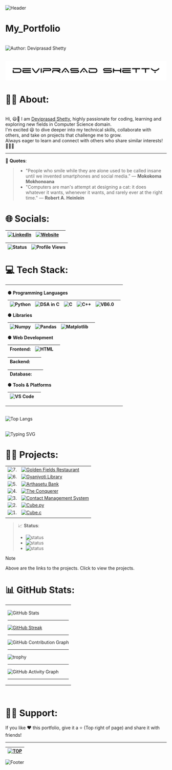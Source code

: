 ![Header](https://capsule-render.vercel.app/api?type=waving&color=gradient&customColorList=6&height=150&section=header&animation=fadeIn&width="100%)

<!-- ![Header](https://capsule-render.vercel.app/api?type=waving&color=gradient&customColorList=12&height=300&section=header&text=Deviprasad%20Shetty&fontSize=90&animation=fadeIn&fontAlignY=38&desc=Developer%20|%20Creator%20|%20Innovator&descAlignY=60&descAlign=50)
-->

# My_Portfolio
 
<br> ![Author: Deviprasad Shetty](https://img.shields.io/badge/Author-💫_Deviprasad%20Shetty-000000?style=for-the-badge&labelColor=white)

<br> ![image alt](https://github.com/DeviprasadShetty9833/My_Portfolio/blob/aa51d2ee0ba19c82ed003cb0f969b9e3cc58917f/assets/Dev1.png)
<br> 

# 👨‍🎓 About:

<br> Hi, 😃👋 I am [Deviprasad Shetty](), highly passionate for coding, learning and exploring new fields in Computer Science domain. 
<br> I'm excited 😃 to dive deeper into my technical skills, collaborate with others, and take on projects that challenge me to grow. 
<br> Always eager to learn and connect with others who share similar interests! 🤗🧑‍💻
<br> 

---

🪩 **Quotes**:
> - "People who smile while they are alone used to be called insane until we invented smartphones and social media.” 
> — **Mokokoma Mokhonoana**
> - "Computers are man's attempt at designing a cat: it does whatever it wants, whenever it wants, and rarely ever at the right time."
> — **Robert A. Heinlein**

<!-- ![Quote](https://quotes-github-readme.vercel.app/api?type=horizontal&theme=radical) -->

# 🌐 Socials:

| [![LinkedIn](https://img.shields.io/badge/LinkedIn-%230077B5?style=for-the-badge&logo=LinkedIn&logoColor=white)](https://linkedin.com/in/deviprasad-shetty-4bba49313) | [![Website](https://img.shields.io/badge/Website-indigo?style=for-the-badge&logo=About.me&logoColor=white)](https://yourwebsite.com/) |  |                      
|---|---|---|

| ![Status](https://img.shields.io/badge/Status-Active-green?style=flat-square&logo=github) |![Profile Views](https://komarev.com/ghpvc/?username=DeviprasadShetty9833&label=Profile%20views&color=blueviolet&style=flat-square&logo=github) |
|---|---|

# 💻 Tech Stack:

<table>
<tr><td>

**● Programming Languages**

| ![Python](https://img.shields.io/badge/Python-34A853?style=for-the-badge&logo=python&logoColor=white) | ![DSA in C](https://img.shields.io/badge/DSA%20in%20C-000080?style=for-the-badge&logo=c&logoColor=white) | ![C](https://img.shields.io/badge/C-00599C?style=for-the-badge&logo=c&logoColor=white) | ![C++](https://img.shields.io/badge/C++-4B8BBE?style=for-the-badge&logo=c%2B%2B&logoColor=white) | ![VB6.0](https://img.shields.io/badge/VB6.0-C71585?style=for-the-badge&logo=visual-basic&logoColor=white) |  |
|---|---|---|---|---|---|

**● Libraries**

| ![Numpy](https://img.shields.io/badge/Numpy-34A853?style=for-the-badge&logo=Numpy&logoColor=white) | ![Pandas](https://img.shields.io/badge/Pandas-34A853?style=for-the-badge&logo=Pandas&logoColor=white) | ![Matplotlib](https://img.shields.io/badge/Matplotlib-34A853?style=for-the-badge&logo=python&logoColor=white) |  |
|---|---|---|---|

**● Web Development**

| Frontend: | ![HTML](https://img.shields.io/badge/HTML5-E34F26?style=for-the-badge&logo=html5&logoColor=white) |  |  
|---|---|---|

| Backend:  |  |  |
|---|---|---|

| Database: |  |  |
|---|---|---|

**● Tools & Platforms**

| ![VS Code](https://img.shields.io/badge/VS%20Code-blue?style=for-the-badge&logo=visualstudiocode&logoColor=black) |  |
|---|---|

</td></tr>
</table>

<br> ![Top Langs](https://github-readme-stats.vercel.app/api/top-langs/?username=DeviprasadShetty9833&layout=compact&theme=react&bg_color=0D1117&title_color=FFA500&text_color=FFFFFF&icon_color=58A6FF)


<br> ![Typing SVG](https://readme-typing-svg.herokuapp.com?font=Fira+Code&weight=500&size=24&duration=1000&pause=2000&color=36BCF7&center=true&vCenter=true&width=600&lines=Python+Developer;DSA+Ninja+in+C;C+Programmer;C%2B%2B+Enthusiast;Problem+Solver;Code.+Debug.+Repeat.) 
<br> 



# 👨‍💻 Projects:

<!-- <details>
  <summary>Click to expand</summary>

  Your hidden content goes here. You can add **text**, `code`, images, lists, and even other Markdown formatting.

</details> -->
   
|   |   |
|---|---|
| ![7.](https://img.shields.io/badge/7.-yellow?style=for-the-badge&logo=&logoColor=white) | [![Golden Fields Restaurant](https://img.shields.io/badge/Golden_Fields_Restaurant-FFC107?style=for-the-badge&logo=JavaScript&logoColor=white)](https://github.com/DeviprasadShetty9833/Golden_Fields_Restaurant) |
| ![6.](https://img.shields.io/badge/6.-yellow?style=for-the-badge&logo=&logoColor=white) | [![Gyanjyoti Library](https://img.shields.io/badge/Gyanjyoti_Library-E34F26?style=for-the-badge&logo=JAVA&logoColor=white)](https://github.com/DeviprasadShetty9833/Gyanjyoti_Library) |
| ![5.](https://img.shields.io/badge/5.-green?style=for-the-badge&logo=&logoColor=white) | [![Arthasetu Bank](https://img.shields.io/badge/Arthasetu_Bank-34A853?style=for-the-badge&logo=python&logoColor=white)](https://github.com/DeviprasadShetty9833/Arthasetu_Bank)  |
| ![4.](https://img.shields.io/badge/4.-green?style=for-the-badge&logo=&logoColor=white) | [![The Conquerer](https://img.shields.io/badge/The_Conquerer-34A853?style=for-the-badge&logo=python&logoColor=white)](https://github.com/DeviprasadShetty9833/The_Conquerer)  |
| ![3.](https://img.shields.io/badge/3.-black?style=for-the-badge&logo=&logoColor=white) | [![Contact Management System](https://img.shields.io/badge/Contact_Management_System-000080?style=for-the-badge&logo=c&logoColor=white)](https://github.com/DeviprasadShetty9833/Contact_Management_System) |
| ![2.](https://img.shields.io/badge/2.-black?style=for-the-badge&logo=&logoColor=white) | [![Cube.py](https://img.shields.io/badge/Cube.py-34A853?style=for-the-badge&logo=python&logoColor=white)](https://github.com/DeviprasadShetty9833/Cube.py) |
| ![1.](https://img.shields.io/badge/1.-black?style=for-the-badge&logo=&logoColor=white) | [![Cube.c](https://img.shields.io/badge/Cube.c-00599C?style=for-the-badge&logo=c&logoColor=white)](https://github.com/DeviprasadShetty9833/Cube.c) |
|   |  |

> 📈 **Status**:
> - ![status](https://img.shields.io/badge/status-upcoming-yellow)
> - ![status](https://img.shields.io/badge/status-in--progress-green)
> - ![status](https://img.shields.io/badge/status-completed-black)

> [!NOTE]
> Above are the links to the projects. Click to view the projects.

<!--
> [!NOTE]
> Blue

> [!TIP]
> Green

> [!WARNING]
> Orange

> [!IMPORTANT]
> Red

> [!CAUTION]
> Yellow
-->

# 📊 GitHub Stats:

<table>
<tr><td>


![GitHub Stats](https://github-readme-stats.vercel.app/api?username=DeviprasadShetty9833&title_color=FFA500&text_color=FFFFFF&icon_color=58A6FF&bg_color=0D1117&border_color=FFFFFF&show_icons=true\&rank_icon=percentile&theme=tokyonight)

---

[![GitHub Streak](https://streak-stats.demolab.com/?user=DeviprasadShetty9833&theme=dark&hide_border=false&ring=FFA500&fire=FFA500&currStreakLabel=FFA500&sideNums=FFFFFF)](https://git.io/streak-stats)

---

![GitHub Contribution Graph](https://ghchart.rshah.org/8A2BE2/DeviprasadShetty9833)


---

![trophy](https://github-profile-trophy.vercel.app/?username=DeviprasadShetty9833&theme=onedark)

---

![GitHub Activity Graph](https://github-readme-activity-graph.vercel.app/graph?username=DeviprasadShetty9833&theme=react-dark)
<br> 

---
</td></tr>
</table>

<br> 


# 🙋‍♂️ Support:
If you like ❤️ this portfolio, give it a ⭐ (Top right of page) and share it with friends!

---

| [![TOP](https://img.shields.io/badge/_🔺_-Navigate_to_TOP_↑_-blue?style=for-the-badge&labelColor=white)](#My_Portfolio) |
|---|

![Footer](https://capsule-render.vercel.app/api?type=waving&color=gradient&customColorList=6&height=150&section=footer&animation=fadeIn&width="100%)
